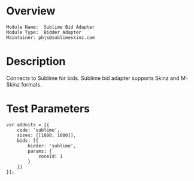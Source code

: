 # Overview

```
Module Name:  Sublime Bid Adapter
Module Type:  Bidder Adapter
Maintainer: pbjs@sublimeskinz.com
```

# Description

Connects to Sublime for bids.
Sublime bid adapter supports Skinz and M-Skinz formats.

# Test Parameters

```
var adUnits = [{
    code: 'sublime',
    sizes: [[1800, 1000]],
    bids: [{
        bidder: 'sublime',
        params: {
            zoneId: 1
        }
    }]
}];
```

